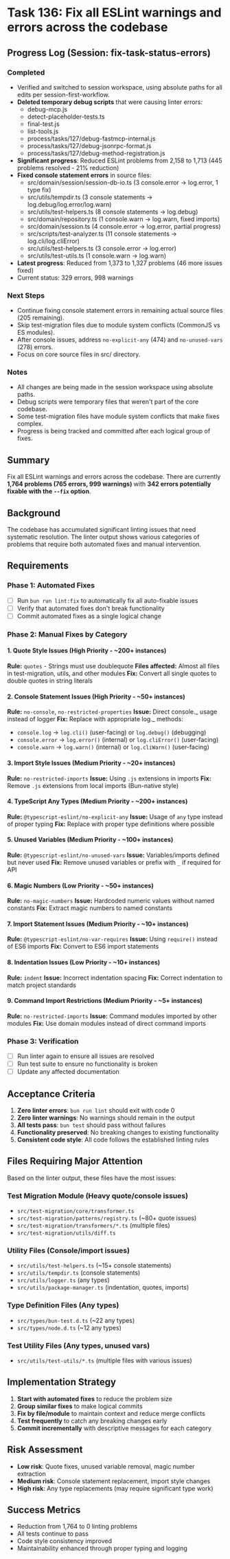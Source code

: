 # Task 136: Fix all ESLint warnings and errors across the codebase

## Progress Log (Session: fix-task-status-errors)

### Completed
- Verified and switched to session workspace, using absolute paths for all edits per session-first-workflow.
- **Deleted temporary debug scripts** that were causing linter errors:
  - debug-mcp.js
  - detect-placeholder-tests.ts
  - final-test.js
  - list-tools.js
  - process/tasks/127/debug-fastmcp-internal.js
  - process/tasks/127/debug-jsonrpc-format.js
  - process/tasks/127/debug-method-registration.js
- **Significant progress**: Reduced ESLint problems from 2,158 to 1,713 (445 problems resolved - 21% reduction)
- **Fixed console statement errors** in source files:
  - src/domain/session/session-db-io.ts (3 console.error → log.error, 1 type fix)
  - src/utils/tempdir.ts (3 console statements → log.debug/log.error/log.warn)
  - src/utils/test-helpers.ts (8 console statements → log.debug)
  - src/domain/repository.ts (1 console.warn → log.warn, fixed imports)
  - src/domain/session.ts (4 console.error → log.error, partial progress)
  - src/scripts/test-analyzer.ts (11 console statements → log.cli/log.cliError)
  - src/utils/test-helpers.ts (3 console.error → log.error)
  - src/utils/test-utils.ts (1 console.warn → log.warn)
- **Latest progress**: Reduced from 1,373 to 1,327 problems (46 more issues fixed)
- Current status: 329 errors, 998 warnings

### Next Steps
- Continue fixing console statement errors in remaining actual source files (205 remaining).
- Skip test-migration files due to module system conflicts (CommonJS vs ES modules).
- After console issues, address `no-explicit-any` (474) and `no-unused-vars` (278) errors.
- Focus on core source files in src/ directory.

### Notes
- All changes are being made in the session workspace using absolute paths.
- Debug scripts were temporary files that weren't part of the core codebase.
- Some test-migration files have module system conflicts that make fixes complex.
- Progress is being tracked and committed after each logical group of fixes.

## Summary

Fix all ESLint warnings and errors across the codebase. There are currently **1,764 problems (765 errors, 999 warnings)** with **342 errors potentially fixable with the `--fix` option**.

## Background

The codebase has accumulated significant linting issues that need systematic resolution. The linter output shows various categories of problems that require both automated fixes and manual intervention.

## Requirements

### Phase 1: Automated Fixes

- [ ] Run `bun run lint:fix` to automatically fix all auto-fixable issues
- [ ] Verify that automated fixes don't break functionality
- [ ] Commit automated fixes as a single logical change

### Phase 2: Manual Fixes by Category

#### 1. Quote Style Issues (High Priority - ~200+ instances)

**Rule:** `quotes` - Strings must use doublequote
**Files affected:** Almost all files in test-migration, utils, and other modules
**Fix:** Convert all single quotes to double quotes in string literals

#### 2. Console Statement Issues (High Priority - ~50+ instances)

**Rule:** `no-console`, `no-restricted-properties`
**Issue:** Direct console._ usage instead of logger
**Fix:** Replace with appropriate log._ methods:

- `console.log` → `log.cli()` (user-facing) or `log.debug()` (debugging)
- `console.error` → `log.error()` (internal) or `log.cliError()` (user-facing)
- `console.warn` → `log.warn()` (internal) or `log.cliWarn()` (user-facing)

#### 3. Import Style Issues (Medium Priority - ~20+ instances)

**Rule:** `no-restricted-imports`
**Issue:** Using `.js` extensions in imports
**Fix:** Remove `.js` extensions from local imports (Bun-native style)

#### 4. TypeScript Any Types (Medium Priority - ~200+ instances)

**Rule:** `@typescript-eslint/no-explicit-any`
**Issue:** Usage of `any` type instead of proper typing
**Fix:** Replace with proper type definitions where possible

#### 5. Unused Variables (Medium Priority - ~100+ instances)

**Rule:** `@typescript-eslint/no-unused-vars`
**Issue:** Variables/imports defined but never used
**Fix:** Remove unused variables or prefix with `_` if required for API

#### 6. Magic Numbers (Low Priority - ~50+ instances)

**Rule:** `no-magic-numbers`
**Issue:** Hardcoded numeric values without named constants
**Fix:** Extract magic numbers to named constants

#### 7. Import Statement Issues (Medium Priority - ~10+ instances)

**Rule:** `@typescript-eslint/no-var-requires`
**Issue:** Using `require()` instead of ES6 imports
**Fix:** Convert to ES6 import statements

#### 8. Indentation Issues (Low Priority - ~10+ instances)

**Rule:** `indent`
**Issue:** Incorrect indentation spacing
**Fix:** Correct indentation to match project standards

#### 9. Command Import Restrictions (Medium Priority - ~5+ instances)

**Rule:** `no-restricted-imports`
**Issue:** Command modules imported by other modules
**Fix:** Use domain modules instead of direct command imports

### Phase 3: Verification

- [ ] Run linter again to ensure all issues are resolved
- [ ] Run test suite to ensure no functionality is broken
- [ ] Update any affected documentation

## Acceptance Criteria

1. **Zero linter errors**: `bun run lint` should exit with code 0
2. **Zero linter warnings**: No warnings should remain in the output
3. **All tests pass**: `bun test` should pass without failures
4. **Functionality preserved**: No breaking changes to existing functionality
5. **Consistent code style**: All code follows the established linting rules

## Files Requiring Major Attention

Based on the linter output, these files have the most issues:

### Test Migration Module (Heavy quote/console issues)

- `src/test-migration/core/transformer.ts`
- `src/test-migration/patterns/registry.ts` (~80+ quote issues)
- `src/test-migration/transformers/*.ts` (multiple files)
- `src/test-migration/utils/diff.ts`

### Utility Files (Console/import issues)

- `src/utils/test-helpers.ts` (~15+ console statements)
- `src/utils/tempdir.ts` (console statements)
- `src/utils/logger.ts` (any types)
- `src/utils/package-manager.ts` (indentation, quotes, imports)

### Type Definition Files (Any types)

- `src/types/bun-test.d.ts` (~22 any types)
- `src/types/node.d.ts` (~12 any types)

### Test Utility Files (Any types, unused vars)

- `src/utils/test-utils/*.ts` (multiple files with various issues)

## Implementation Strategy

1. **Start with automated fixes** to reduce the problem size
2. **Group similar fixes** to make logical commits
3. **Fix by file/module** to maintain context and reduce merge conflicts
4. **Test frequently** to catch any breaking changes early
5. **Commit incrementally** with descriptive messages for each category

## Risk Assessment

- **Low risk**: Quote fixes, unused variable removal, magic number extraction
- **Medium risk**: Console statement replacement, import style changes
- **High risk**: Any type replacements (may require significant type work)

## Success Metrics

- Reduction from 1,764 to 0 linting problems
- All tests continue to pass
- Code style consistency improved
- Maintainability enhanced through proper typing and logging
